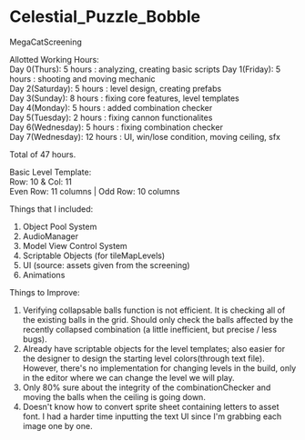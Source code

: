 # Celestial_Puzzle_Bobble
 MegaCatScreening  

Allotted Working Hours:  
Day 0(Thurs): 5 hours : analyzing, creating basic scripts 
Day 1(Friday): 5 hours : shooting and moving mechanic  
Day 2(Saturday): 5 hours : level design, creating prefabs  
Day 3(Sunday): 8 hours : fixing core features, level templates  
Day 4(Monday): 5 hours : added combination checker  
Day 5(Tuesday): 2 hours : fixing cannon functionalites  
Day 6(Wednesday): 5 hours : fixing combination checker  
Day 7(Wednesday): 12 hours :  UI, win/lose condition, moving ceiling, sfx  

Total of 47 hours.

Basic Level Template:  
Row: 10 & Col: 11  
Even Row: 11 columns | Odd Row: 10 columns

Things that I included:   
1. Object Pool System  
2. AudioManager  
3. Model View Control System  
4. Scriptable Objects (for tileMapLevels)  
5. UI (source: assets given from the screening)  
6. Animations  

Things to Improve:  
1. Verifying collapsable balls function is not efficient. It is checking all of the existing balls in the grid. Should only check the balls affected by the recently collapsed combination (a little inefficient, but precise / less bugs).  
2. Already have scriptable objects for the level templates; also easier for the designer to design the starting level colors(through text file).  However, there's no implementation for changing levels in the build, only in the editor where we can change the level we will play.  
3. Only 80% sure about the integrity of the combinationChecker and moving the balls when the ceiling is going down.  
4. Doesn't know how to convert sprite sheet containing letters to asset font. I had a harder time inputting the text UI since I'm grabbing each image one by one.  
